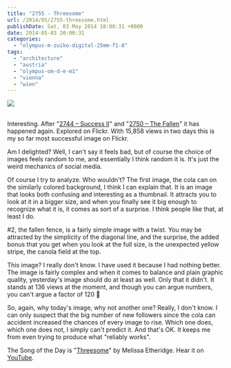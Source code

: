 ```yaml
---
title: "2755 - Threesome"
url: /2014/05/2755-threesome.html
publishDate: Sat, 03 May 2014 18:00:31 +0000
date: 2014-05-03 20:00:31
categories: 
  - "olympus-m-zuiko-digital-25mm-f1-8"
tags: 
  - "architecture"
  - "austria"
  - "olympus-om-d-e-m1"
  - "vienna"
  - "wien"
---
```

<div class="container">
<div class="center"><a target="_blank" href="https://d25zfm9zpd7gm5.cloudfront.net/1200x1200/2014/20140430_160326_lr.jpg"><img src="https://d25zfm9zpd7gm5.cloudfront.net/0600x0600/2014/20140430_160326_lr.jpg" /></a></div>
</div>
<br />

Interesting. After "<a href="/2014/04/2744-success-ii.html" target="_blank">2744 – Success II</a>" and "<a href="/2014/04/2750-the-fallen.html" target="_blank">2750 – The Fallen</a>" it has happened again. Explored on Flickr. With 15,858 views in two days this is my so far most successful image on Flickr.

Am I delighted? Well, I can't say it feels bad, but of course the choice of images feels random to me, and essentially I think random it is. It's just the weird mechanics of social media.

Of course I try to analyze. Who wouldn't? The first image, the cola can on the similarly colored background, I think I can explain that. It is an image that looks both confusing and interesting as a thumbnail. It attracts you to look at it in a bigger size, and when you finally see it big enough to recognize what it is, it comes as sort of a surprise. I think people like that, at least I do.

#2, the fallen fence, is a fairly simple image with a twist. You may be attracted by the simplicity of the diagonal line, and the surprise, the added bonus that you get when you look at the full size, is the unexpected yellow stripe, the canola field at the top.

This image? I really don't know. I have used it because I had nothing better. The image is fairly complex and when it comes to balance and plain graphic quality, yesterday's image should do at least as well. Only that it didn't. It stands at 136 views at the moment, and though you can argue numbers, you can't argue a factor of 120 🙂

So, again, why today's image, why not another one? Really, I don't know. I can only suspect that the big number of new followers since the cola can accident increased the chances of every image to rise. Which one does, which one does not, I simply can't predict it. And that's OK. It keeps me from even trying to produce what "reliably works".

The Song of the Day is "<a href="http://www.lyricsmode.com/lyrics/m/melissa_etheridge/threesome.html" target="_blank">Threesome</a>" by Melissa Etheridge. Hear it on <a href="https://www.youtube.com/watch?v=B_LW4vBxBuk" target="_blank">YouTube</a>.
